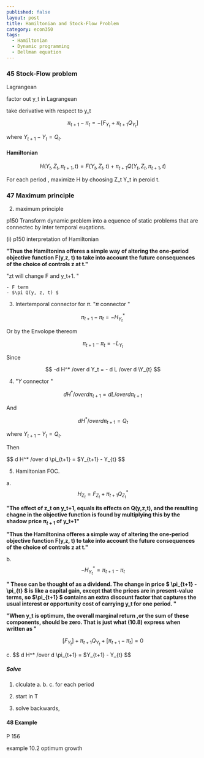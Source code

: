 ```yaml
---
published: false
layout: post
title: Hamiltonian and Stock-Flow Problem
category: econ350
tags:
  - Hamiltonian
  - Dynamic programming
  - Bellman equation
---
```

### 45 Stock-Flow problem

Lagrangean

factor out y_t in Lagrangean

take derivative with respect to y_t


$$
\pi_{t+1} -\pi_{t} = -[F_{Y_t} + \pi_{t+1} Q_{Y_t}  ]
$$

where $Y_{t+1} - Y_{t} = Q_{t}$.



#### Hamiltonian

$$
H(Y_t, Z_t, \pi_{t+1}, t) = F(Y_t, Z_t,t) +  \pi_{t+1} Q(Y_t, Z_t, \pi_{t+1}, t)
$$


For each period , maximize H by choosing Z_t Y_t in peroid t.


### 47 Maximum principle

2. maximum principle

p150 
Transform dynamic problem into a equence of static problems that are connectec by inter temporal euqations.


(i) p150 interpretation of Hamiltonian

**"Thus the Hamiltonina offeres a simple way of altering the one-period objective function F(y,z, t) to take into account the future consequences of the choice of controls z at t."**

"zt will change F and y_t+1. "

	- F term
    - $\pi Q(y, z, t) $


3. Intertemporal connector for $\pi$.   "$\pi$  connector "



$$
\pi_{t+1} -\pi_{t} = -H^*_{Y_{t}}
$$

Or by the Envolope thereom

$$
\pi_{t+1} -\pi_{t} = -L_{Y_{t}}
$$


Since

$$
-d H^* /over d Y_t = - d L /over d \Y_{t}
$$

4. "$Y$  connector "


$$
d H^* /over d \pi_{t+1} = d L /over d \pi_{t+1}
$$

And

$$
d H^* /over d \pi_{t+1} = Q_{t}
$$


where $Y_{t+1} - Y_{t} = Q_{t}$.

Then

$$
d H^* /over d \pi_{t+1} = $Y_{t+1} - Y_{t}
$$



5.  Hamiltonian FOC.


 a. $$H_{Z_{t}} = F_{Z_{t}}   +  \pi_{t+1}  Q^*_{Z_{t}}  $$
 
**"The effect of z_t on y_t+1, equals its effects on Q(y,z,t), and the resulting chagne in the objective function is found by multiplying this by the shadow price  $\pi_{t+1}$  of y_t+1"**
 
 
 **"Thus the Hamiltonina offeres a simple way of altering the one-period objective function F(y,z, t) to take into account the future consequences of the choice of controls z at t."**
 
 b. 
$$
 -H^*_{Y_{t}}  = \pi_{t+1} -\pi_{t}
$$
 
 
 
 
**" These can be thought of as a dividend. The change in price $ \pi_{t+1} -\pi_{t} $ is like a capital gain, except that the prices are in present-value terms, so $\pi_{t+1} $  contains an extra discount factor that captures the usual interest or opportunity cost of carrying y_t for one period. "**

**"When y_t is optimum, the overall marginal return ,or the sum of these components, should be zero. That is just what (10.8) express when written as "**


$$
[F_{Y_t}] + \pi_{t+1} Q_{Y_t} +[  \pi_{t+1} -\pi_{t}] = 0 
$$


 
 c.
$$
d H^* /over d \pi_{t+1} = $Y_{t+1} - Y_{t}
$$


##### Solve

1. clculate a. b. c. for each period

2. start in T

3. solve backwards,



#### 48 Example


P 156

example 10.2 optimum growth








